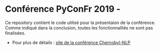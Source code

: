 # Conférence PyConFr 2019 - 

Ce repository contient le code utilisé pour la présentaion de la conférence. Comme indiqué dans la conclusion, toutes les fonctionnalités ne sont pas 
finalisées.

- Pour plus de détails : [site de la conférence Chernobyl-NLP](https://pierre-loic.github.io/)

